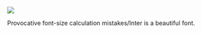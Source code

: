 ![](https://db-feed.s3.amazonaws.com/legacy/Screen_Shot_2019_04_05_at_2_08_59_PM-1554487839003.png)

Provocative font-size calculation mistakes/Inter is a beautiful font.
